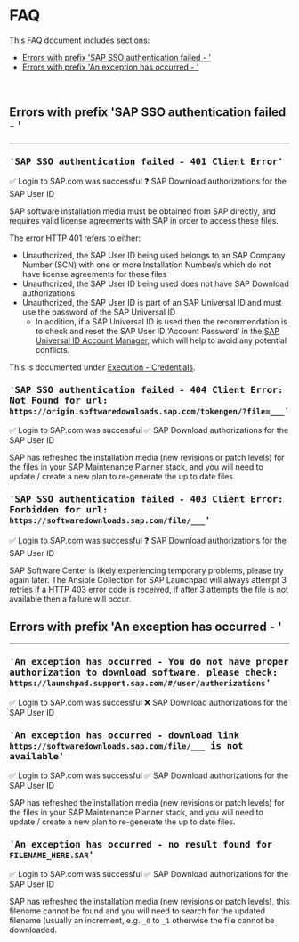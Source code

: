 # FAQ

This FAQ document includes sections:
- [Errors with prefix 'SAP SSO authentication failed - '](#errors-with-prefix-sap-sso-authentication-failed---)
- [Errors with prefix 'An exception has occurred - '](#errors-with-prefix-an-exception-has-occurred---)

<br/>

## Errors with prefix 'SAP SSO authentication failed - '
---

### <samp>'SAP SSO authentication failed - 401 Client Error'</samp>

:white_check_mark: Login to SAP.com was successful
:question: SAP Download authorizations for the SAP User ID

SAP software installation media must be obtained from SAP directly, and requires valid license agreements with SAP in order to access these files.

The error HTTP 401 refers to either:
- Unauthorized, the SAP User ID being used belongs to an SAP Company Number (SCN) with one or more Installation Number/s which do not have license agreements for these files
- Unauthorized, the SAP User ID being used does not have SAP Download authorizations
- Unauthorized, the SAP User ID is part of an SAP Universal ID and must use the password of the SAP Universal ID
  - In addition, if a SAP Universal ID is used then the recommendation is to check and reset the SAP User ID ‘Account Password’ in the [SAP Universal ID Account Manager](https://account.sap.com/manage/accounts), which will help to avoid any potential conflicts.

This is documented under [Execution - Credentials](https://github.com/sap-linuxlab/community.sap_launchpad#requirements-dependencies-and-testing).

### <samp>'SAP SSO authentication failed - 404 Client Error: Not Found for url: `https://origin.softwaredownloads.sap.com/tokengen/?file=___`'</samp>

:white_check_mark: Login to SAP.com was successful
:white_check_mark: SAP Download authorizations for the SAP User ID

SAP has refreshed the installation media (new revisions or patch levels) for the files in your SAP Maintenance Planner stack, and you will need to update / create a new plan to re-generate the up to date files.

### <samp>'SAP SSO authentication failed - 403 Client Error: Forbidden for url: `https://softwaredownloads.sap.com/file/___`'</samp>

:white_check_mark: Login to SAP.com was successful
:question: SAP Download authorizations for the SAP User ID

SAP Software Center is likely experiencing temporary problems, please try again later. The Ansible Collection for SAP Launchpad will always attempt 3 retries if a HTTP 403 error code is received, if after 3 attempts the file is not available then a failure will occur.


## Errors with prefix 'An exception has occurred - '
---

### <samp>'An exception has occurred - You do not have proper authorization to download software, please check: `https://launchpad.support.sap.com/#/user/authorizations`'</samp>

:white_check_mark: Login to SAP.com was successful
:x: SAP Download authorizations for the SAP User ID


### <samp>'An exception has occurred - download link `https://softwaredownloads.sap.com/file/___` is not available'</samp>

:white_check_mark: Login to SAP.com was successful
:white_check_mark: SAP Download authorizations for the SAP User ID

SAP has refreshed the installation media (new revisions or patch levels) for the files in your SAP Maintenance Planner stack, and you will need to update / create a new plan to re-generate the up to date files.

### <samp>'An exception has occurred - no result found for `FILENAME_HERE.SAR`'</samp>

:white_check_mark: Login to SAP.com was successful
:white_check_mark: SAP Download authorizations for the SAP User ID

SAP has refreshed the installation media (new revisions or patch levels), this filename cannot be found and you will need to search for the updated filename (usually an increment, e.g. `_0` to `_1` otherwise the file cannot be downloaded.
